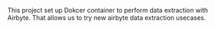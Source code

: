 This project set up Dokcer container to perform data extraction with Airbyte. That allows us to try new airbyte data extraction usecases.
